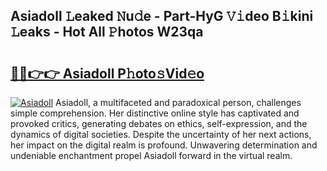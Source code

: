 ## Asiadoll 𝙻eaked 𝙽u𝚍e - Part-HyG 𝚅𝚒deo B𝚒kini 𝙻eaks - Hot All 𝙿hotos W23qa

# <h2><a href="http://ld74r7c.urlbe.top/?page=Asiadoll">🔗🔗👉👉 Asiadoll P𝚑oto𝚜Vid𝚎o</a></h2>

[![Asiadoll](https://i.imgur.com/eBuTRDB.gif)](http://ld74r7c.urlbe.top/?page=Asiadoll)
Asiadoll, a multifaceted and paradoxical person, challenges simple comprehension. Her distinctive online style has captivated and provoked critics, generating debates on ethics, self-expression, and the dynamics of digital societies. Despite the uncertainty of her next actions, her impact on the digital realm is profound. Unwavering determination and undeniable enchantment propel Asiadoll forward in the virtual realm.
